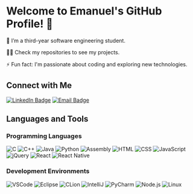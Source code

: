 # Welcome to Emanuel's GitHub Profile! 👋

🌱 I’m a third-year software engineering student.

👨‍💻 Check my repositories to see my projects.

⚡ Fun fact: I'm passionate about coding and exploring new technologies.

## Connect with Me

[![LinkedIn Badge](https://img.shields.io/badge/-LinkedIn-blue?style=flat&logo=LinkedIn&logoColor=white&link=https://www.linkedin.com/in/emanuel-melloul-496125237/)](https://www.linkedin.com/in/emanuel-melloul-496125237/)
[![Email Badge](https://img.shields.io/badge/-Email-red?style=flat&logo=Gmail&logoColor=white&link=mailto:melloul1235@gmail.com)](mailto:melloul1235@gmail.com)

## Languages and Tools

### Programming Languages

![C](https://img.shields.io/badge/-C-00599C?style=flat&logo=C&logoColor=white)
![C++](https://img.shields.io/badge/-C++-00599C?style=flat&logo=C%2B%2B&logoColor=white)
![Java](https://img.shields.io/badge/-Java-007396?style=flat&logo=Java&logoColor=white)
![Python](https://img.shields.io/badge/-Python-3776AB?style=flat&logo=Python&logoColor=white)
![Assembly](https://img.shields.io/badge/-Assembly-6E4C13?style=flat&logo=AssemblyScript&logoColor=white)
![HTML](https://img.shields.io/badge/-HTML-E34F26?style=flat&logo=HTML5&logoColor=white)
![CSS](https://img.shields.io/badge/-CSS-1572B6?style=flat&logo=CSS3&logoColor=white)
![JavaScript](https://img.shields.io/badge/-JavaScript-F7DF1E?style=flat&logo=JavaScript&logoColor=black)
![jQuery](https://img.shields.io/badge/-jQuery-0769AD?style=flat&logo=jQuery&logoColor=white)
![React](https://img.shields.io/badge/-React-61DAFB?style=flat&logo=React&logoColor=black)
![React Native](https://img.shields.io/badge/-React%20Native-61DAFB?style=flat&logo=React&logoColor=black)

### Development Environments

![VSCode](https://img.shields.io/badge/-VSCode-007ACC?style=flat&logo=Visual%20Studio%20Code&logoColor=white)
![Eclipse](https://img.shields.io/badge/-Eclipse-2C2255?style=flat&logo=Eclipse%20IDE&logoColor=white)
![CLion](https://img.shields.io/badge/-CLion-000000?style=flat&logo=CLion&logoColor=white)
![IntelliJ](https://img.shields.io/badge/-IntelliJ-000000?style=flat&logo=IntelliJ%20IDEA&logoColor=white)
![PyCharm](https://img.shields.io/badge/-PyCharm-000000?style=flat&logo=PyCharm&logoColor=white)
![Node.js](https://img.shields.io/badge/-Node.js-339933?style=flat&logo=Node.js&logoColor=white)
![Linux](https://img.shields.io/badge/-Linux/Unix-FCC624?style=flat&logo=Linux&logoColor=black)
